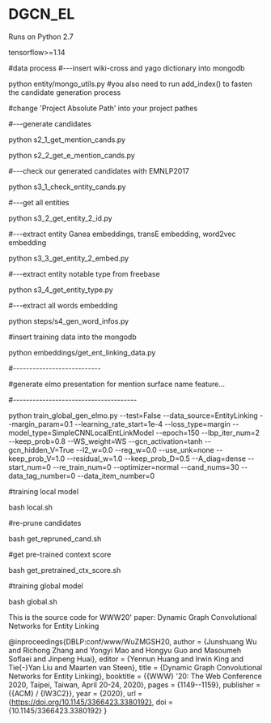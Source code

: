 # DGCN_EL

Runs on Python 2.7 

tensorflow>=1.14 

#data process 
#---insert wiki-cross and yago dictionary into mongodb 

python entity/mongo_utils.py #you also need to run add_index() to fasten the candidate generation process


#change 'Project Absolute Path' into your project pathes 

#---generate candidates 

python s2_1_get_mention_cands.py 

python s2_2_get_e_mention_cands.py 

#---check our generated candidates with EMNLP2017

python s3_1_check_entity_cands.py

#---get all entities

python s3_2_get_entity_2_id.py

#---extract entity Ganea embeddings, transE embedding, word2vec embedding

python s3_3_get_entity_2_embed.py

#---extract entity notable type from freebase

python s3_4_get_entity_type.py

#---extract all words embedding

python steps/s4_gen_word_infos.py

#insert training data into the mongodb

python embeddings/get_ent_linking_data.py

#---------------------------

#generate elmo presentation for mention surface name feature...

#--------------------------------------

python train_global_gen_elmo.py --test=False --data_source=EntityLinking --margin_param=0.1 --learning_rate_start=1e-4 --loss_type=margin --model_type=SimpleCNNLocalEntLinkModel --epoch=150 --lbp_iter_num=2 --keep_prob=0.8 --WS_weight=WS --gcn_activation=tanh --gcn_hidden_V=True --l2_w=0.0 --reg_w=0.0 --use_unk=none --keep_prob_V=1.0 --residual_w=1.0  --keep_prob_D=0.5 --A_diag=dense --start_num=0 --re_train_num=0  --optimizer=normal --cand_nums=30 --data_tag_number=0 --data_item_number=0

#training local model

bash local.sh

#re-prune candidates

bash get_repruned_cand.sh

#get pre-trained context score

bash get_pretrained_ctx_score.sh

#training global model

bash global.sh

This is the source code for WWW20' paper: Dynamic Graph Convolutional Networks for Entity Linking

@inproceedings{DBLP:conf/www/WuZMGSH20,
  author    = {Junshuang Wu and
               Richong Zhang and
               Yongyi Mao and
               Hongyu Guo and
               Masoumeh Soflaei and
               Jinpeng Huai},
  editor    = {Yennun Huang and
               Irwin King and
               Tie{-}Yan Liu and
               Maarten van Steen},
  title     = {Dynamic Graph Convolutional Networks for Entity Linking},
  booktitle = {{WWW} '20: The Web Conference 2020, Taipei, Taiwan, April 20-24, 2020},
  pages     = {1149--1159},
  publisher = {{ACM} / {IW3C2}},
  year      = {2020},
  url       = {https://doi.org/10.1145/3366423.3380192},
  doi       = {10.1145/3366423.3380192}
}
